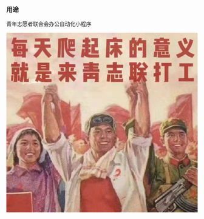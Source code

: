<!--
 * @Author: Lumen
 * @Date: 2021-09-27 17:03:16
 * @LastEditTime: 2022-03-23 15:34:03
 * @LastEditors: Lumen
 * @Description:
 * 🐱‍🏍🐱‍🏍🐱‍🏍🐱‍🏍🐱‍🏍🐱‍🏍🐱‍🏍🐱‍🏍🐱‍🏍🐱‍🏍
-->
### 用途

青年志愿者联合会办公自动化小程序

![bangongshi.jpg](./请假条/source/bangonshi.png)
